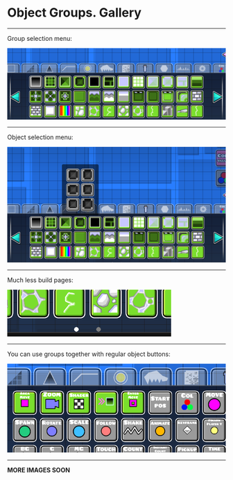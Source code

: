 # Object Groups. Gallery
---
Group selection menu:

![1731949049754](assets/gallery/1731949049754.png)

---
Object selection menu:

![1731948920549](assets/gallery/1731948920549.png)

---
Much less build pages:

![1731949120662](assets/gallery/1731949120662.png)

---
You can use groups together with regular object buttons:

![1731949218281](assets/gallery/1731949218281.png)

---
**MORE IMAGES SOON**